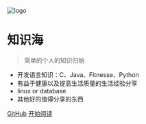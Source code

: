 ![logo](https://docsify.js.org/_media/icon.svg)

# 知识海

> 简单的个人的知识归纳

* 开发语言知识：C、Java、Fitnesse、Python
* 有益于健康以及提高生活质量的生活经验分享
* linux or database
* 其他好的值得分享的东西

[GitHub](https://github.com/yimkong/knowledge_sea.git)
[开始阅读](./README.md)